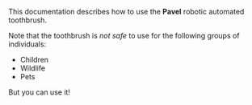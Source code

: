 This documentation describes how to use the **Pavel** robotic automated toothbrush.

Note that the toothbrush is *not safe* to use for the following groups of individuals:
- Children
- Wildlife
- Pets

But you can use it!
